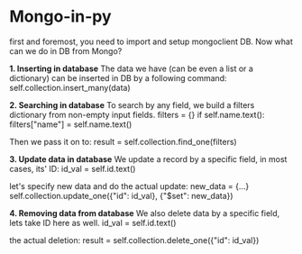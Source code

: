 # Mongo-in-py

first and foremost, you need to import and setup mongoclient DB.
Now what can we do in DB from Mongo?

**1. Inserting in database**
The data we have (can be even a list or a dictionary) can be inserted in DB by a following command:
self.collection.insert_many(data)

**2. Searching in database**
To search by any field, we build a filters dictionary from non-empty input fields.
filters = {}
        if self.name.text(): filters["name"] = self.name.text()

Then we pass it on to:
result = self.collection.find_one(filters)

**3. Update data in database**
We update a record by a specific field, in most cases, its' ID:
id_val = self.id.text()

let's specify new data and do the actual update:
new_data = {...}
self.collection.update_one({"id": id_val}, {"$set": new_data})

**4. Removing data from database**
We also delete data by a specific field, lets take ID here as well.
id_val = self.id.text()

the actual deletion:
result = self.collection.delete_one({"id": id_val})
